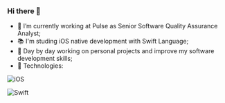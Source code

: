 ### Hi there 👋

- 🏢 I’m currently working at Pulse as Senior Software Quality Assurance Analyst;
- 📚 I'm studing iOS native development with Swift Language;
- 🌱 Day by day working on personal projects and improve my software development skills;
- 📱 Technologies:

![iOS](https://user-images.githubusercontent.com/25181517/121406611-a8246b80-c95e-11eb-9b11-b771486377f6.png=1280x720)

![Swift](https://user-images.githubusercontent.com/25181517/121406389-6267a300-c95e-11eb-8d67-f1e22afe8aea.png=1280x720)









